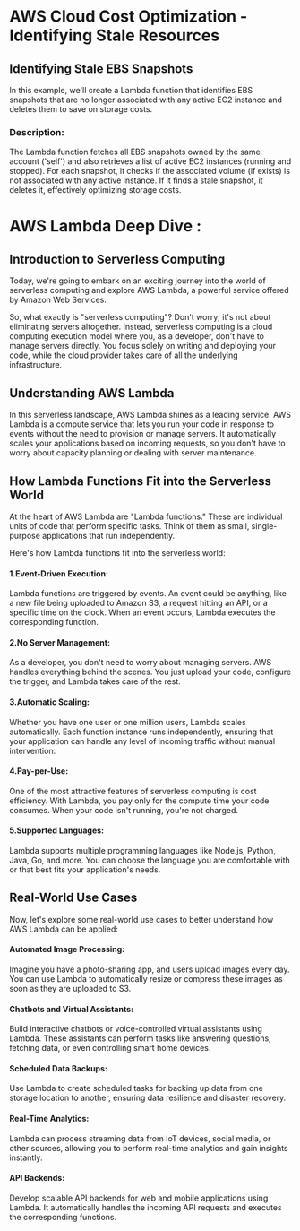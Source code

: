 # AWS Cloud Cost Optimization - Identifying Stale Resources

## Identifying Stale EBS Snapshots

In this example, we'll create a Lambda function that identifies EBS snapshots that are no longer associated with any active EC2 instance and deletes them to save on storage costs.

### Description:

The Lambda function fetches all EBS snapshots owned by the same account ('self') and also retrieves a list of active EC2 instances (running and stopped). For each snapshot, it checks if the associated volume (if exists) is not associated with any active instance. If it finds a stale snapshot, it deletes it, effectively optimizing storage costs.

# AWS Lambda Deep Dive :
## Introduction to Serverless Computing
Today, we're going to embark on an exciting journey into the world of serverless computing and explore AWS Lambda, a powerful service offered by Amazon Web Services.

So, what exactly is "serverless computing"? Don't worry; it's not about eliminating servers altogether. Instead, serverless computing is a cloud computing execution model where you, as a developer, don't have to manage servers directly. You focus solely on writing and deploying your code, while the cloud provider takes care of all the underlying infrastructure.

## Understanding AWS Lambda
In this serverless landscape, AWS Lambda shines as a leading service. AWS Lambda is a compute service that lets you run your code in response to events without the need to provision or manage servers. It automatically scales your applications based on incoming requests, so you don't have to worry about capacity planning or dealing with server maintenance.

## How Lambda Functions Fit into the Serverless World
At the heart of AWS Lambda are "Lambda functions." These are individual units of code that perform specific tasks. Think of them as small, single-purpose applications that run independently.

Here's how Lambda functions fit into the serverless world:

#### 1.Event-Driven Execution:
Lambda functions are triggered by events. An event could be anything, like a new file being uploaded to Amazon S3, a request hitting an API, or a specific time on the clock. When an event occurs, Lambda executes the corresponding function.

#### 2.No Server Management: 
As a developer, you don't need to worry about managing servers. AWS handles everything behind the scenes. You just upload your code, configure the trigger, and Lambda takes care of the rest.

#### 3.Automatic Scaling:
Whether you have one user or one million users, Lambda scales automatically. Each function instance runs independently, ensuring that your application can handle any level of incoming traffic without manual intervention.

#### 4.Pay-per-Use: 
One of the most attractive features of serverless computing is cost efficiency. With Lambda, you pay only for the compute time your code consumes. When your code isn't running, you're not charged.

#### 5.Supported Languages:
Lambda supports multiple programming languages like Node.js, Python, Java, Go, and more. You can choose the language you are comfortable with or that best fits your application's needs.

## Real-World Use Cases
Now, let's explore some real-world use cases to better understand how AWS Lambda can be applied:

#### Automated Image Processing: 
Imagine you have a photo-sharing app, and users upload images every day. You can use Lambda to automatically resize or compress these images as soon as they are uploaded to S3.

#### Chatbots and Virtual Assistants: 
Build interactive chatbots or voice-controlled virtual assistants using Lambda. These assistants can perform tasks like answering questions, fetching data, or even controlling smart home devices.

#### Scheduled Data Backups:
Use Lambda to create scheduled tasks for backing up data from one storage location to another, ensuring data resilience and disaster recovery.

#### Real-Time Analytics:
Lambda can process streaming data from IoT devices, social media, or other sources, allowing you to perform real-time analytics and gain insights instantly.

#### API Backends:
Develop scalable API backends for web and mobile applications using Lambda. It automatically handles the incoming API requests and executes the corresponding functions.
